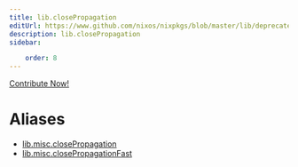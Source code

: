 ```yaml
---
title: lib.closePropagation
editUrl: https://www.github.com/nixos/nixpkgs/blob/master/lib/deprecated.nix#L168C26
description: lib.closePropagation
sidebar:

    order: 8
---
```


<a href="https://www.github.com/nixos/nixpkgs/blob/master/lib/deprecated.nix#L168C26">Contribute Now!</a>


# Aliases

- [lib.misc.closePropagation](./reference/lib/misc/lib-misc-closePropagation)
- [lib.misc.closePropagationFast](./reference/lib/misc/lib-misc-closePropagationFast)


